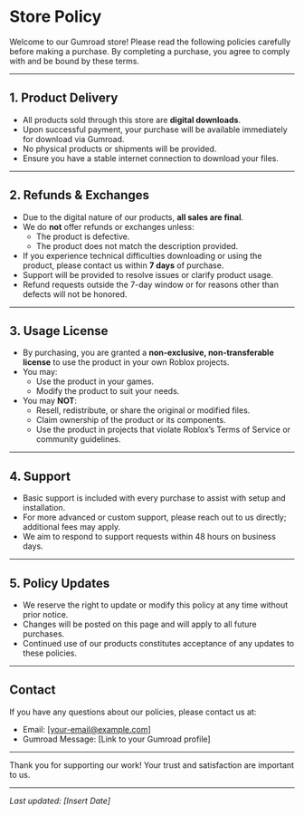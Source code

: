 # Store Policy

Welcome to our Gumroad store! Please read the following policies carefully before making a purchase. By completing a purchase, you agree to comply with and be bound by these terms.

---

## 1. Product Delivery

- All products sold through this store are **digital downloads**.
- Upon successful payment, your purchase will be available immediately for download via Gumroad.
- No physical products or shipments will be provided.
- Ensure you have a stable internet connection to download your files.

---

## 2. Refunds & Exchanges

- Due to the digital nature of our products, **all sales are final**.
- We do **not** offer refunds or exchanges unless:
  - The product is defective.
  - The product does not match the description provided.
- If you experience technical difficulties downloading or using the product, please contact us within **7 days** of purchase.
- Support will be provided to resolve issues or clarify product usage.
- Refund requests outside the 7-day window or for reasons other than defects will not be honored.

---

## 3. Usage License

- By purchasing, you are granted a **non-exclusive, non-transferable license** to use the product in your own Roblox projects.
- You may:
  - Use the product in your games.
  - Modify the product to suit your needs.
- You may **NOT**:
  - Resell, redistribute, or share the original or modified files.
  - Claim ownership of the product or its components.
  - Use the product in projects that violate Roblox’s Terms of Service or community guidelines.

---

## 4. Support

- Basic support is included with every purchase to assist with setup and installation.
- For more advanced or custom support, please reach out to us directly; additional fees may apply.
- We aim to respond to support requests within 48 hours on business days.

---

## 5. Policy Updates

- We reserve the right to update or modify this policy at any time without prior notice.
- Changes will be posted on this page and will apply to all future purchases.
- Continued use of our products constitutes acceptance of any updates to these policies.

---

## Contact

If you have any questions about our policies, please contact us at:

- Email: [your-email@example.com]  
- Gumroad Message: [Link to your Gumroad profile]

---

Thank you for supporting our work! Your trust and satisfaction are important to us.

---

*Last updated: [Insert Date]*

